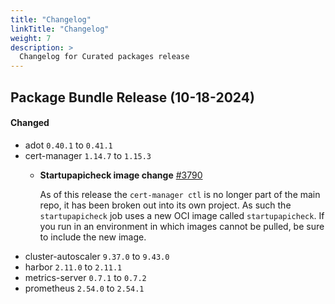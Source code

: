 ```yaml
---
title: "Changelog"
linkTitle: "Changelog"
weight: 7
description: >
  Changelog for Curated packages release
---
```


## Package Bundle Release (10-18-2024)

#### Changed
- adot `0.40.1` to `0.41.1`
- cert-manager `1.14.7` to `1.15.3`
  - **Startupapicheck image change** [#3790](https://github.com/aws/eks-anywhere-build-tooling/pull/3790)

    As of this release the `cert-manager ctl` is no longer part of the main repo, it has been broken out into its own project. As such the `startupapicheck` job uses a new OCI image called `startupapicheck`. If you run in an environment in which images cannot be pulled, be sure to include the new image.
- cluster-autoscaler `9.37.0` to `9.43.0`
- harbor `2.11.0` to `2.11.1`
- metrics-server `0.7.1` to `0.7.2`
- prometheus `2.54.0` to `2.54.1`
